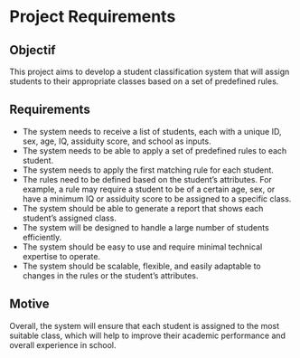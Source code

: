 # Project Requirements

## Objectif
This project aims to develop a student classification system that will assign students to their appropriate classes based on a set of predefined rules.

## Requirements
- The system needs to receive a list of students, each with a unique ID, sex, age, IQ, assiduity score, and school as inputs.
- The system needs to be able to apply a set of predefined rules to each student.
- The system needs to apply the first matching rule for each student.
- The rules need to be defined based on the student’s attributes. For example, a rule may require a student to be of a certain age, sex, or have a minimum IQ or assiduity score to be assigned to a specific class.
- The system should be able to generate a report that shows each student’s assigned class.
- The system will be designed to handle a large number of students efficiently.
- The system should be easy to use and require minimal technical expertise to operate.
- The system should be scalable, flexible, and easily adaptable to changes in the rules or the student’s attributes.

## Motive
Overall, the system will ensure that each student is assigned to the most suitable class, which will help to improve their academic performance and overall experience in school.
